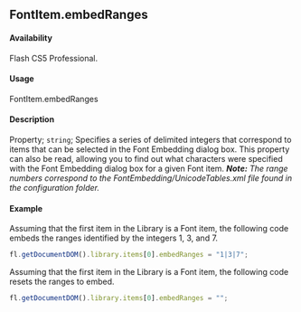 ## FontItem.embedRanges

#### Availability

Flash CS5 Professional.

#### Usage

FontItem.embedRanges

#### Description

Property; `string`; Specifies a series of delimited integers that correspond to items that can be selected in the Font Embedding dialog box.
This property can also be read, allowing you to find out what characters were specified with the Font Embedding dialog box for a given Font item.
***Note:** The range numbers correspond to the FontEmbedding/UnicodeTables.xml file found in the configuration folder.*

#### Example

Assuming that the first item in the Library is a Font item, the following code embeds the ranges identified by the
integers 1, 3, and 7.

```javascript
fl.getDocumentDOM().library.items[0].embedRanges = "1|3|7";
```

Assuming that the first item in the Library is a Font item, the following code resets the ranges to embed.

```javascript
fl.getDocumentDOM().library.items[0].embedRanges = "";
```
